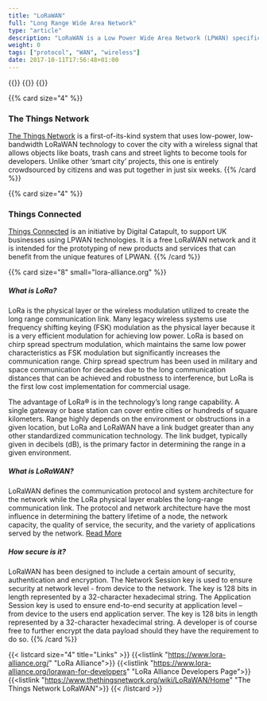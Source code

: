 ```yaml
---
title: "LoRaWAN"
full: "Long Range Wide Area Network"
type: "article"
description: "LoRaWAN is a Low Power Wide Area Network (LPWAN) specification intended for wireless battery operated Things in a regional, national or global network. It is designed to allow low-powered devices to communicate with Internet-connected applications over long range wireless connections."
weight: 0
tags: ["protocol", "WAN", "wireless"]
date: 2017-10-11T17:56:48+01:00
---
```


{{<card size="4" small="lora-alliance.org" style="info">}}
{{<description>}}
{{</card>}}

{{% card size="4" %}}
### The Things Network
[The Things Network](http://thethingsnetwork.org/) is a first-of-its-kind system that uses low-power, low-bandwidth LoRaWAN technology to cover the city with a wireless signal that allows objects like boats, trash cans and street lights to become tools for developers. Unlike other ‘smart city’ projects, this one is entirely crowdsourced by citizens and was put together in just six weeks.
{{% /card %}}

{{% card size="4" %}}
### Things Connected
[Things Connected](https://www.thingsconnected.net/) is an initiative by Digital Catapult, to support UK businesses using LPWAN technologies. It is a free LoRaWAN network and it is intended for the prototyping of new products and services that can benefit from the unique features of LPWAN. 
{{% /card %}}

{{% card size="8" small="lora-alliance.org" %}}
##### What is LoRa?
LoRa is the physical layer or the wireless modulation utilized to create the long range communication link. Many legacy wireless systems use frequency shifting keying (FSK) modulation as the physical layer because it is a very efficient modulation for achieving low power. LoRa is based on chirp spread spectrum modulation, which maintains the same low power characteristics as FSK modulation but significantly increases the communication range. Chirp spread spectrum has been used in military and space communication for decades due to the long communication distances that can be achieved and robustness to interference, but LoRa is the first low cost implementation for commercial usage. 

The advantage of LoRa® is in the technology’s long range capability. A single gateway or base station can cover entire cities or hundreds of square kilometers. Range highly depends on the environment or obstructions in a given location, but LoRa and LoRaWAN have a link budget greater than any other standardized communication technology. The link budget, typically given in decibels (dB), is the primary factor in determining the range in a given environment. 

##### What is LoRaWAN?
LoRaWAN defines the communication protocol and system architecture for the network while the LoRa physical layer enables the long-range communication link. The protocol and network architecture have the most influence in determining the battery lifetime of a node, the network capacity, the quality of service, the security, and the variety of applications served by the network. [Read More](https://www.lora-alliance.org/what-is-lora)

##### How secure is it?
LoRaWAN has been designed to include a certain amount of security, authentication and encryption. The Network Session key is used to ensure security at network level - from device to the network. The key is 128 bits in length represented by a 32-character hexadecimal string. The Application Session key is used to ensure end-to-end security at application level – from device to the users end application server. The key is 128 bits in length represented by a 32-character hexadecimal string. A developer is of course free to further encrypt the data payload should they have the requirement to do so.
{{% /card %}}

{{< listcard size="4" title="Links" >}}
    {{<listlink "https://www.lora-alliance.org/" "LoRa Alliance">}}
    {{<listlink "https://www.lora-alliance.org/lorawan-for-developers" "LoRa Alliance Developers Page">}}
    {{<listlink "https://www.thethingsnetwork.org/wiki/LoRaWAN/Home" "The Things Network LoRaWAN">}}
{{< /listcard >}}